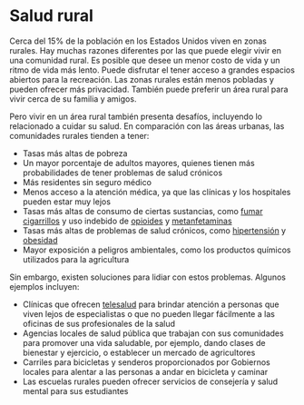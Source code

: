 Salud rural
===========


Cerca del 15% de la población en los Estados Unidos viven en zonas rurales. Hay muchas razones diferentes por las que puede elegir vivir en una comunidad rural. Es posible que desee un menor costo de vida y un ritmo de vida más lento. Puede disfrutar el tener acceso a grandes espacios abiertos para la recreación. Las zonas rurales están menos pobladas y pueden ofrecer más privacidad. También puede preferir un área rural para vivir cerca de su familia y amigos. 


Pero vivir en un área rural también presenta desafíos, incluyendo lo relacionado a cuidar su salud. En comparación con las áreas urbanas, las comunidades rurales tienden a tener:

* Tasas más altas de pobreza
* Un mayor porcentaje de adultos mayores, quienes tienen más probabilidades de tener problemas de salud crónicos
* Más residentes sin seguro médico
* Menos acceso a la atención médica, ya que las clínicas y los hospitales pueden estar muy lejos
* Tasas más altas de consumo de ciertas sustancias, como [fumar cigarrillos](https://medlineplus.gov/spanish/smoking.html)  y uso indebido de [opioides](https://medlineplus.gov/spanish/opioidsandopioidusedisorderoud.html)  y [metanfetaminas](https://medlineplus.gov/spanish/methamphetamine.html)
* Tasas más altas de problemas de salud crónicos, como [hipertensión](https://medlineplus.gov/spanish/highbloodpressure.html)  y [obesidad](https://medlineplus.gov/spanish/obesity.html)
* Mayor exposición a peligros ambientales, como los productos químicos utilizados para la agricultura


Sin embargo, existen soluciones para lidiar con estos problemas. Algunos ejemplos incluyen:

* Clínicas que ofrecen [telesalud](https://medlineplus.gov/spanish/telehealth.html) para brindar atención a personas que viven lejos de especialistas o que no pueden llegar fácilmente a las oficinas de sus profesionales de la salud
* Agencias locales de salud pública que trabajan con sus comunidades para promover una vida saludable, por ejemplo, dando clases de bienestar y ejercicio, o establecer un mercado de agricultores
* Carriles para bicicletas y senderos proporcionados por Gobiernos locales para alentar a las personas a andar en bicicleta y caminar
* Las escuelas rurales pueden ofrecer servicios de consejería y salud mental para sus estudiantes
